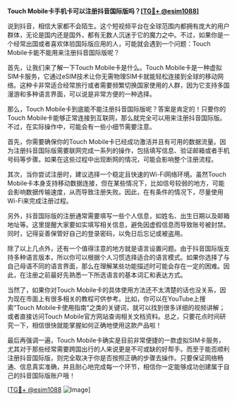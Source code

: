 **Touch Mobile卡手机卡可以注册抖音国际版吗？[[TG💪+ @esim1088](https://t.me/s/esim1088)]**

说到抖音，相信大家都不会陌生。这个短视频平台在全球范围内都拥有庞大的用户群体，无论是国内还是国外，都有无数人沉迷于它的魔力之中。不过，如果你是一个经常出国或者喜欢体验国际版应用的人，可能就会遇到一个问题：Touch Mobile卡能不能用来注册抖音国际版呢？

首先，让我们来了解一下Touch Mobile卡是什么。Touch Mobile卡是一种虚拟SIM卡服务，它通过eSIM技术让你无需物理SIM卡就能轻松连接到全球的移动网络。这种卡非常适合经常旅行或者需要频繁切换国家使用的人群，因为它支持多国漫游和多种语言界面，可以说是非常方便的一种选择。

那么，Touch Mobile卡到底能不能注册抖音国际版呢？答案是肯定的！只要你的Touch Mobile卡能够正常连接到互联网，那么就完全可以用来注册抖音国际版。不过，在实际操作中，可能会有一些小细节需要注意。

首先，你需要确保你的Touch Mobile卡已经成功激活并且有可用的数据流量。因为注册抖音国际版需要联网完成一系列的操作，包括填写信息、验证邮箱或者手机号码等步骤。如果在这些过程中出现断网的情况，可能会影响整个注册流程。

其次，当你尝试注册时，建议选择一个稳定且快速的Wi-Fi网络环境。虽然Touch Mobile卡本身支持移动数据连接，但在某些情况下，比如信号较弱的地方，可能会影响数据传输速度，从而导致注册失败。因此，在有条件的情况下，尽量使用Wi-Fi来完成注册过程。

另外，抖音国际版的注册通常需要填写一些个人信息，如姓名、出生日期以及邮箱地址等。这里提醒大家要如实填写相关信息，避免因虚假信息而导致账号被封禁。同时，记得妥善保管好自己的登录密码，以免日后忘记或被盗用。

除了以上几点外，还有一个值得注意的地方就是语言设置问题。由于抖音国际版支持多种语言版本，所以你可以根据个人习惯选择适合的语言模式。如果你选择了与自己母语不同的语言界面，那么在理解某些功能描述时可能会存在一定的困难。因此，在注册之前最好先熟悉一下所选语言的基本词汇和表达方式。

当然了，如果你对Touch Mobile卡的具体使用方法还不太清楚的话也没关系，因为现在市面上有很多相关的教程可供参考。比如，你可以在YouTube上搜索“Touch Mobile卡使用指南”之类的关键词，就可以找到很多详细的视频讲解；或者直接访问Touch Mobile官方网站查询相关文档资料。总之，只要花点时间研究一下，相信很快就能掌握如何正确地使用这款产品啦！

最后再强调一遍，Touch Mobile卡确实是目前非常便捷的一款虚拟SIM卡服务，尤其对于那些经常需要跨国出行的人来说更是不可或缺的好帮手。而至于能否顺利注册抖音国际版，则完全取决于你是否按照正确的步骤去操作。只要保证网络畅通、信息真实准确，并且耐心地完成每一个环节，相信你一定能够成功创建属于自己的抖音国际版账户哦！

[[TG💪+ @esim1088](https://t.me/s/esim1088) ![Image](https://i.postimg.cc/4NQfJmqS/Snipaste-2025-05-13-00-14-12.png)]